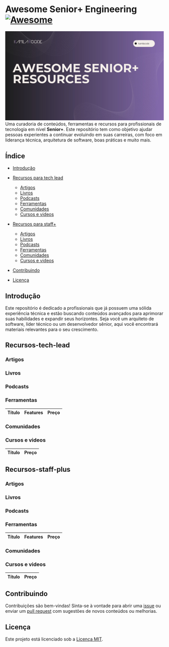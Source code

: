 # Awesome Senior+ Engineering [![Awesome](https://awesome.re/badge.svg)](https://awesome.re)

![Capa do Projeto](https://github.com/Kamilahsantos/awesome-senior-plus-engineering/blob/main/Capa-projeto.jpg)
Uma curadoria de conteúdos, ferramentas e recursos para profissionais de tecnologia em nível **Senior+**. Este repositório tem como objetivo ajudar pessoas experientes a continuar evoluindo em suas carreiras, com foco em liderança técnica, arquitetura de software, boas práticas e muito mais.

## Índice

- [Introdução](#introdução)
- [Recursos para tech lead](#Recursos-tech-lead)

  - [Artigos](#artigos)
  - [Livros](#livros)
  - [Podcasts](#podcasts)
  - [Ferramentas](#ferramentas)
  - [Comunidades](#comunidades)
  - [Cursos e videos](#comunidades)

- [Recursos para staff+](#Recursos-staff-plus)

  - [Artigos](#artigos)
  - [Livros](#livros)
  - [Podcasts](#podcasts)
  - [Ferramentas](#ferramentas)
  - [Comunidades](#comunidades)
  - [Cursos e videos](#comunidades)

- [Contribuindo](#contribuindo)
- [Licença](#licença)

## Introdução

Este repositório é dedicado a profissionais que já possuem uma sólida experiência técnica e estão buscando conteúdos avançados para aprimorar suas habilidades e expandir seus horizontes. Seja você um arquiteto de software, líder técnico ou um desenvolvedor sênior, aqui você encontrará materiais relevantes para o seu crescimento.

## Recursos-tech-lead

### Artigos

### Livros

### Podcasts

### Ferramentas

| Título | Features | Preço |
| ------ | -------- | ----- |

### Comunidades

### Cursos e videos

| Título | Preço |
| ------ | ----- |

## Recursos-staff-plus

### Artigos

### Livros

### Podcasts

### Ferramentas

| Título | Features | Preço |
| ------ | -------- | ----- |

### Comunidades

### Cursos e videos

| Título | Preço |
| ------ | ----- |

## Contribuindo

Contribuições são bem-vindas! Sinta-se à vontade para abrir uma [issue](#) ou enviar um [pull request](#) com sugestões de novos conteúdos ou melhorias.

## Licença

Este projeto está licenciado sob a [Licença MIT](LICENSE).
